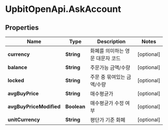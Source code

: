 # UpbitOpenApi.AskAccount

## Properties
Name | Type | Description | Notes
------------ | ------------- | ------------- | -------------
**currency** | **String** | 화폐를 의미하는 영문 대문자 코드 | [optional] 
**balance** | **String** | 주문가능 금액/수량 | [optional] 
**locked** | **String** | 주문 중 묶여있는 금액/수량 | [optional] 
**avgBuyPrice** | **String** | 매수평균가 | [optional] 
**avgBuyPriceModified** | **Boolean** | 매수평균가 수정 여부 | [optional] 
**unitCurrency** | **String** | 평단가 기준 화폐 | [optional] 


